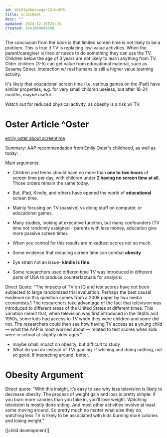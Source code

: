 ```yaml
---
id: skb31g4beixeqxr22ibo0fb
title: Cribsheet
desc: ""
updated: 2024-12-15T22:35
created: 1641840696950
---
```

The conclusion from the book is that limited screen time is not likely to be a problem. 
This is true if TV is replacing low-value activities. When the parent/caregiver is tired or needs to do something  they can use the TV.
Children below the age of 3 years are not likely to learn anything from TV. Older children (3-5) can get value from educational material, such as Sesame Street. Interaction w/ real humans is still a  higher value learning activity.

It's likely that educational screen time (i.e. various games on the iPad) have similar properties, e.g. for very small children useless, but after 18-24 months, maybe useful.

Watch out for reduced physical activity, as obesity is a risk w/ TV.

# Oster Article ^Oster

[emily oster about screentime](https://fivethirtyeight.com/features/screen-time-for-kids-is-probably-fine/) 

Summary:
AAP recommendation from Emily Oster's childhood, as well as today:

Main arguments:

- Children and teens should have no more than **one to two hours** of screen time per day, 
  with children under **2 having no screen time at all**. Those orders remain the same today.

- But, iPad, Kindle, and others have opened the world of **educational** screen time.

- Mainly focusing on TV (passive) vs doing stuff on computer, or educational games.

- Many studies, looking at executive function, but many confounders (TV time not randomly assigned - parents with less money, education give more passive screen time).

- When you control for this results are mixedtest scores not so much.

- Some evidence that reducing screen time can combat **obesity**

- Eye strain not an issue- **kindle is fine**.

- Some researchers used differen time TV was introduced in different parts of USA to produce counterfactuals for analysis:

Direct Quote:
"The impacts of TV on IQ and test scores have not been subjected to large 
randomized trial evaluation. Perhaps the best causal evidence on this question 
comes from a 2008 paper by two media economists.1 The researchers take advantage 
of the fact that television was introduced to different areas of the United States at 
different times. This variation meant that, when television was first introduced in the 
1940s and 1950s, some kids had access to TV when they were children and 
some did not. The researchers could then see how having TV access as a 
young child — what the AAP is most worried about — related to test scores 
when kids were in school at slightly older ages."

- maybe small impact on obesity, but difficult to study
- What do you do instead of TV/ gaming. if whining and doing nothing, not so good. If interacting around, better.

# Obesity Argument

Direct quote:
"With this insight, it’s easy to see why less television is likely to decrease obesity. The process of weight gain and loss is pretty simple: if you burn more calories than you take in, you’ll lose weight. Watching television is mostly done sitting. And most other activities involve at least some moving around. So pretty much no matter what else they do, watching less TV is likely to be associated with kids burning more calories and losing weight."

[[child development]]

